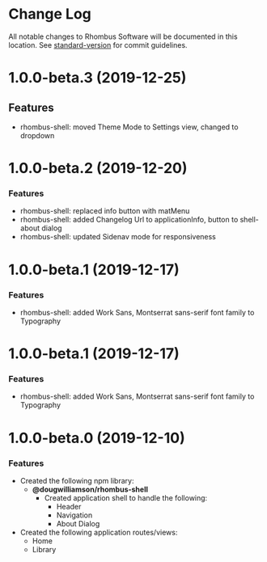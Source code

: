 # Change Log

All notable changes to Rhombus Software will be documented in this location. See [standard-version](https://github.com/conventional-changelog/standard-version) for commit guidelines.

<a name="1.0.0-beta.3"></a>
# 1.0.0-beta.3 (2019-12-25)

## Features
* rhombus-shell: moved Theme Mode to Settings view, changed to dropdown

<a name="1.0.0-beta.2"></a>
# 1.0.0-beta.2 (2019-12-20)

### Features
* rhombus-shell: replaced info button with matMenu
* rhombus-shell: added Changelog Url to applicationInfo, button to shell-about dialog
* rhombus-shell: updated Sidenav mode for responsiveness

<a name="1.0.0-beta.1"></a>
# 1.0.0-beta.1 (2019-12-17)

### Features

* rhombus-shell: added Work Sans, Montserrat sans-serif font family to Typography

<a name="1.0.0-beta.1"></a>
# 1.0.0-beta.1 (2019-12-17)

### Features

* rhombus-shell: added Work Sans, Montserrat sans-serif font family to Typography

<a name="1.0.0-beta.0"></a>
# 1.0.0-beta.0 (2019-12-10)

### Features

* Created the following npm library:
  - **@dougwilliamson/rhombus-shell**
    - Created application shell to handle the following:
        - Header
        - Navigation
        - About Dialog
* Created the following application routes/views:
    - Home
    - Library

